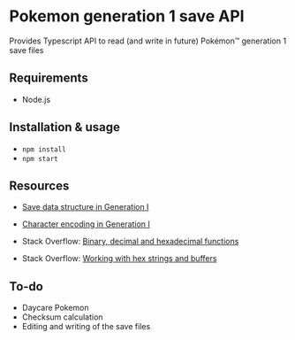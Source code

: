 # Pokemon generation 1 save API
Provides Typescript API to read (and write in future) Pokémon™ generation 1 save files

## Requirements
* Node.js

## Installation & usage
* `npm install`
* `npm start`

## Resources
* [Save data structure in Generation I](https://bulbapedia.bulbagarden.net/wiki/Save_data_structure_in_Generation_I)
* [Character encoding in Generation I](https://bulbapedia.bulbagarden.net/wiki/Character_encoding_in_Generation_I)

* Stack Overflow: [Binary, decimal and hexadecimal functions](https://stackoverflow.com/a/12987042)
* Stack Overflow: [Working with hex strings and buffers](https://stackoverflow.com/a/22902785)

## To-do
* Daycare Pokemon
* Checksum calculation
* Editing and writing of the save files